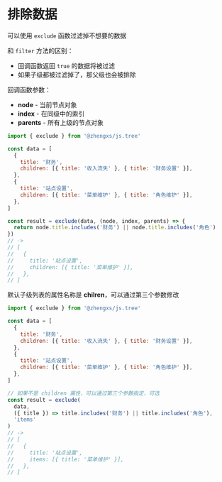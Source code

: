 # 排除数据

可以使用 `exclude` 函数过滤掉不想要的数据

和 `filter` 方法的区别：

- 回调函数返回 `true` 的数据将被过滤
- 如果子级都被过滤掉了，那父级也会被排除

回调函数参数：

- **node** - 当前节点对象
- **index** - 在同级中的索引
- **parents** - 所有上级的节点对象

```js
import { exclude } from '@zhengxs/js.tree'

const data = [
  {
    title: '财务',
    children: [{ title: '收入流失' }, { title: '财务设置' }],
  },
  {
    title: '站点设置',
    children: [{ title: '菜单维护' }, { title: '角色维护' }],
  },
]

const result = exclude(data, (node, index, parents) => {
  return node.title.includes('财务') || node.title.includes('角色')
})
// ->
// [
//   {
//     title: '站点设置',
//     children: [{ title: '菜单维护' }],
//   },
// ]
```

默认子级列表的属性名称是 **chilren**，可以通过第三个参数修改

```js
import { exclude } from '@zhengxs/js.tree'

const data = [
  {
    title: '财务',
    children: [{ title: '收入流失' }, { title: '财务设置' }],
  },
  {
    title: '站点设置',
    children: [{ title: '菜单维护' }, { title: '角色维护' }],
  },
]

// 如果不是 children 属性，可以通过第三个参数指定，可选
const result = exclude(
  data,
  ({ title }) => title.includes('财务') || title.includes('角色'),
  'items'
)
// ->
// [
//   {
//     title: '站点设置',
//     items: [{ title: '菜单维护' }],
//   },
// ]
```
